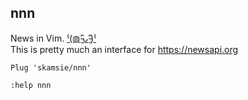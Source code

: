 ## nnn

News in Vim. [⁽(◍˃̵͈̑ᴗ˂̵͈̑)⁽](https://github.com/skamsie/nnn/raw/master/nnn.png)  
This is pretty much an interface for https://newsapi.org

`Plug 'skamsie/nnn'`

`:help nnn`

